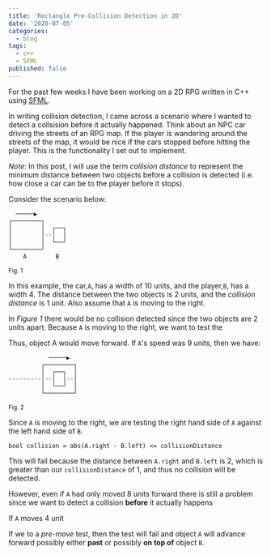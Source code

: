 ```yaml
---
title: 'Rectangle Pre-Collision Detection in 2D'
date: '2020-07-05'
categories:
  - blog
tags:
  - c++
  - SFML
published: false
---
```

For the past few weeks I have been working on a 2D RPG written in C++ using [SFML](https://www.sfml-dev.org/). 

In writing collision detection, I came across a scenario where I wanted to detect a collsision before it actually happened. Think about an NPC car driving the streets of an RPG map. If the player is wandering around the streets of the map, it would be nice if the cars stopped before hitting the player. This is the functionality I set out to implement. 

*Note*: In this post, I will use the term *collision distance* to represent the minimum distance between two objects before a collision is detected (i.e. how close a car can be to the player before it stops).

Consider the scenario below:

```
  ─────▶        
┌────────┐      
│        │  ┌──┐
│        │◦◦│  │
│        │  └──┘
└────────┘      
    A        B
```
<small>Fig. 1</small>

In this example, the car,`A`, has a width of 10 units, and the player,`B`, has a width 4. The distance between the two objects is 2 units, and the *collision distance* is 1 unit. Also assume that `A` is moving to the right.

In *Figure 1* there would be no collision detected since the two objects are 2 units apart. Because `A` is moving to the right, we want to test the 

Thus, object A would move forward. If `A`'s speed was 9 units, then we have:

```
           ─────▶  
         ┌────────┐
         │  ┌──┐  │
◦◦◦◦◦◦◦◦◦│◦◦│  │◦◦│
         │  └──┘  │
         └────────┘
```
<small>Fig. 2</small>

Since `A` is moving to the right, we are testing the right hand side of `A` against the left hand side of `B`. 

```
bool collision = abs(A.right - B.left) <= collisionDistance
```

This will fail because the distance between `A.right` and `B.left` is 2, which is greater than our `collisionDistance` of 1, and thus no collision will be detected. 


However, even if `A` had only moved 8 units forward there is still a problem since we want to detect a collision **before** it actually happens


If `A` moves 4 unit

If we to a *pre-move* test, then the test will fail and object `A` will advance forward possibly either **past** or possibly **on top of** object `B`.